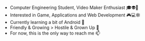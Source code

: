- Computer Engineering Student, Video Maker Enthusiast 🎓👽🎥
- Interested in Game, Applications and Web Development 🎮💻🕸️
- Currently learning a bit of Android 📱
- Friendly & Growing > Hostile & Grown Up 💞️ 
- For now, this is the only way to reach me 📫

<!---
raducornea/raducornea is a ✨ special ✨ repository because its `README.md` (this file) appears on your GitHub profile.
You can click the Preview link to take a look at your changes.
--->
